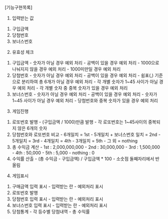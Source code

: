 [기능구현목록]
1. 입력받는 값
  1) 구입금액
  2) 당첨번호
  3) 보너스번호
2. 유효성 체크
  1) 구입금액
    - 숫자가 아닐 경우 예외 처리
    - 공백이 있을 경우 예외 처리
    - 1000으로 나눠지지 않을 경우 예외 처리
    - 1000미만일 경우 예외 처리
  2) 당첨번호
    - 숫자가 아닐 경우 예외 처리
    - 공백이 있을 경우 예외 처리
    - 쉼표(,) 기준으로 분리하여 총 6개가 아닐 경우 예외 처리
    - 각 개별 숫자가 1~45 사이가 아닐 경우 예외 처리
    - 각 개별 숫자 중 중복 숫자가 있을 경우 예외 처리
  3) 보너스번호
    - 숫자가 아닐 경우 예외 처리
    - 공백이 있을 경우 예외 처리
    - 숫자가 1~45 사이가 아닐 경우 예외 처리
    - 당첨번호와 중복 숫자가 있을 경우 예외 처리
3. 게임진행
  1) 로또번호 발행
    - (구입금액 / 1000)만큼 발행
    - 각 로또번호는 1~45사이의 중복되지 않은 6개의 숫자
  2) 당첨번호와 로또번호 비교
    - 6개일치 = 1st
    - 5개일치 + 보너스번호 일치 = 2nd
    - 5개일치 = 3rd
    - 4개일치 = 4th
    - 3개일치 = 5th
    - 그 외 = nothing
  3) 총 수익금 계산
    - 1st : 2,000,000,000
    - 2nd : 30,000,000
    - 3rd : 1,500,000
    - 4th : 50,000
    - 5th : 5,000
    - nothing : 0 
  4) 수익률 산출
    - (총 수익금 - 구입금액) / 구입금액 * 100
    - 소숫점 둘째자리에서 반올림
4. 게임표시
  1) 구매금액 입력 표시
    - 입력받는 란
    - 예외처리 표시
  2) 로또번호 발행
  3) 당첨번호 입력 표시
    - 입력받는 란
    - 예외처리 표시
  4) 보너스번호 입력 표시
    - 입력받는 란
    - 예외처리 표시
  5) 당첨통계
    - 각 등수별 당첨내역
    - 총 수익률
